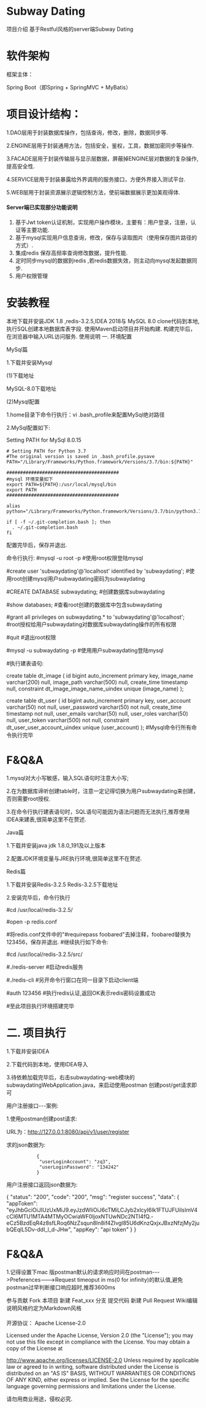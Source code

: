 # Subway Dating

项目介绍
基于Restful风格的server端Subway Dating

# 软件架构

框架主体：

Spring Boot（即Spring + SpringMVC + MyBatis）

# 项目设计结构：

1.DAO层用于封装数据库操作，包括查询，修改，删除，数据同步等.

2.ENGINE层用于封装通用方法，包括安全，鉴权，工具，数据加密同步等操作.

3.FACADE层用于封装传输层与显示层数据，屏蔽掉ENGINE层对数据的复杂操作,提高安全性.

4.SERVICE层用于封装暴露给外界调用的服务接口，方便外界接入测试平台.

5.WEB层用于封装资源展示逻辑控制方法，使前端数据展示更加美观得体.


#### Server端已实现部分功能说明

1. 基于Jwt token认证机制，实现用户操作模块，主要有：用户登录，注册，认证等主要功能.
2. 基于mysql实现用户信息查询，修改，保存与读取图片（使用保存图片路径的方式）.
3. 集成redis 保存高频率查询修改数据，提升性能.
4. 定时同步mysql的数据到redis ,若redis数据失效，则主动向mysql发起数据同步.
5. 用户权限管理

# 安装教程
本地下载并安装JDK 1.8 ,redis-3.2.5,IDEA 2018与 MySQL 8.0
clone代码到本地,执行SQL创建本地数据库表字段.
使用Maven启动项目并开始构建.
构建完毕后，在浏览器中输入URL访问服务.
使用说明
一. 环境配置

MySql篇

1.下载并安装Mysql

(1)下载地址

MySQL-8.0下载地址

(2)Mysql配置

1.home目录下命令行执行：vi    .bash_profile来配置MySql绝对路径

2.MySql配置如下:

Setting PATH for MySql 8.0.15

    # Setting PATH for Python 3.7
    #The original version is saved in .bash_profile.pysave
    PATH="/Library/Frameworks/Python.framework/Versions/3.7/bin:${PATH}"

    #########################################
    #mysql 环境变量如下
    export PATH=${PATH}:/usr/local/mysql/bin
    export PATH
    #########################################

    alias python="/Library/Frameworks/Python.framework/Versions/3.7/bin/python3.7"

    if [ -f ~/.git-completion.bash ]; then
      . ~/.git-completion.bash
    fi
配置完毕后，保存并退出.

命令行执行:
#mysql -u root -p #使用root权限登陆mysql

#create user 'subwaydating'@'localhost' identified by 'subwaydating'; #使用root创建mysql用户subwaydating密码为subwaydating

#CREATE     DATABASE    subwaydating; #创建数据库subwaydating

#show    databases; #查看root创建的数据库中包含subwaydating

#grant all privileges on subwaydating.* to 'subwaydating'@'localhost'; #root授权给用户subwaydating对数据库subwaydating操作的所有权限

#quit #退出root权限

#mysql -u subwaydating -p #使用用户subwaydating登陆mysql

#执行建表语句:

   create table dt_image
   (
     id          bigint auto_increment
       primary key,
     image_name  varchar(200) null,
     image_path  varchar(500) null,
     create_time timestamp    null,
     constraint dt_image_image_name_uindex
       unique (image_name)
   );

   create table dt_user
   (
     id            bigint auto_increment
       primary key,
     user_account  varchar(50)  not null,
     user_password varchar(50)  not null,
     create_time   timestamp    not null,
     user_emails   varchar(50)  null,
     user_roles    varchar(50)  null,
     user_token    varchar(500) not null,
     constraint dt_user_user_account_uindex
       unique (user_account)
   );
#Mysql命令行所有命令执行完毕

# F&Q&A

1.mysql对大小写敏感，输入SQL语句时注意大小写;

2.在为数据库谛听创建table时，注意一定记得切换为用户subwaydating来创建，否则需要root授权.

3.在命令行执行建表语句时，SQL语句可能因为语法问题而无法执行,推荐使用IDEA来建表,很简单这里不在赘述.

Java篇

1.下载并安装java jdk 1.8.0_191及以上版本

2.配置JDK环境变量与JRE执行环境,很简单这里不在赘述.

Redis篇

1.下载并安装Redis-3.2.5 Redis-3.2.5下载地址

2.安装完毕后，命令行执行

#cd /usr/local/redis-3.2.5/

#open -p redis.conf

#将redis.conf文件中的"#requirepass foobared"去掉注释，foobared替换为123456，保存并退出. #继续执行如下命令:

#cd /usr/local/redis-3.2.5/src/

#./redis-server    #启动redis服务

#./redis-cli    #另开命令行窗口在同一目录下启动client端

#auth 123456    #执行redis认证,返回OK表示redis密码设置成功

#至此项目执行环境搭建完毕

# 二. 项目执行

1.下载并安装IDEA

2.下载代码到本地，使用IDEA导入

3.待依赖加载完毕后，右击subwaydating-web模块的subwaydatingWebApplication.java，来启动使用postman 创建post/get请求即可

用户注册接口---案例:

1.使用postman创建post请求:

URL为：http://127.0.0.1:8080/api/v1/user/register

求的json数据为:

               {
                "userLoginAccount": "zq3",
                "userLoginPassword": "134242"
               }
用户注册接口返回json数据为:

{
    "status": "200",
    "code": "200",
    "msg": "register success",
    "data": 
    {
        "appToken": "eyJhbGciOiJIUzUxMiJ9.eyJzdWIiOiJ6cTMiLCJyb2xlcyI6Ik1FTUJFUiIsImV4cCI6MTU1MTA4MTMyOCwiaWF0IjoxNTUwNDc2NTI4fQ.-eCz5BzdEqR4z8sfLRoq6NzZsqun8In8if4ZIvgl85U6dKnzQxjxJBxzNfzjMy2jubQEqlL5Dv-ddI_l_d-JHw",
        "appKey": "api token"
    }
}

# F&Q&A

1.记得设置下mac 版postman默认的请求响应时间在postman--->Preferences--->Request timeoput in ms(0 for infinity)的默认值,避免postman过早判断接口响应超时,推荐3600ms


参与贡献
Fork 本项目
新建 Feat_xxx 分支
提交代码
新建 Pull Request
Wiki编辑说明风格约定为Markdown风格

####
开源协议： Apache License-2.0

Licensed under the Apache License, Version 2.0 (the "License"); you may not use this file except in compliance with the License. You may obtain a copy of the License at

 http://www.apache.org/licenses/LICENSE-2.0
Unless required by applicable law or agreed to in writing, software distributed under the License is distributed on an "AS IS" BASIS, WITHOUT WARRANTIES OR CONDITIONS OF ANY KIND, either express or implied. See the License for the specific language governing permissions and limitations under the License.

请勿用商业用途，侵权必究.
####
